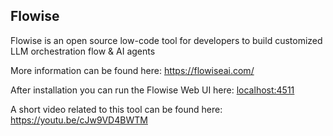## Flowise

Flowise is an open source low-code tool for developers to build customized LLM orchestration flow & AI agents

More information can be found here: https://flowiseai.com/

After installation you can run the Flowise Web UI here: [localhost:4511](http://localhost:4511)

A short video related to this tool can be found here:
https://youtu.be/cJw9VD4BWTM

